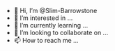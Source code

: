 - 👋 Hi, I’m @Slim-Barrowstone
- 👀 I’m interested in ...
- 🌱 I’m currently learning ...
- 💞️ I’m looking to collaborate on ...
- 📫 How to reach me ...

<!---
Slim-Barrowstone/Slim-Barrowstone is a ✨ special ✨ repository because its `README.md` (this file) appears on your GitHub profile.
You can click the Preview link to take a look at your changes.
--->
